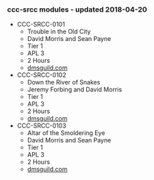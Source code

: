 ### ccc-srcc modules - updated 2018-04-20
* CCC-SRCC-0101
  * Trouble in the Old City
  * David Morris and Sean Payne
  * Tier 1
  * APL 3
  * 2 Hours
  * [dmsguild.com](http://www.dmsguild.com/product/223038/CCCSRCC0101-Trouble-in-the-Old-City?affiliate_id=757342)
* CCC-SRCC-0102
  * Down the River of Snakes
  * Jeremy Forbing and David Morris
  * Tier 1
  * APL 3
  * 2 Hours
  * [dmsguild.com](http://www.dmsguild.com/product/223039/CCCSRCC0102-Down-the-River-of-Snakes?affiliate_id=757342)
* CCC-SRCC-0103
  * Altar of the Smoldering Eye
  * David Morris and Sean Payne
  * Tier 1
  * APL 3
  * 2 Hours
  * [dmsguild.com](http://www.dmsguild.com/product/223041/CCCSRCC0103-Altar-of-the-Smoldering-Eye?affiliate_id=757342)

